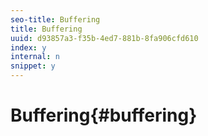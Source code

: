 ```yaml
---
seo-title: Buffering
title: Buffering
uuid: d93857a3-f35b-4ed7-881b-8fa906cfd610
index: y
internal: n
snippet: y
---
```


# Buffering{#buffering}

